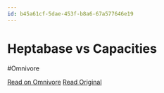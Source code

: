 ```yaml
---
id: b45a61cf-5dae-453f-b8a6-67a577646e19
---
```


# Heptabase vs Capacities
#Omnivore

[Read on Omnivore](https://omnivore.app/me/https-papereditor-app-heptabase-vs-capacities-18f9683b99b)
[Read Original](https://papereditor.app/heptabase-vs-capacities)

